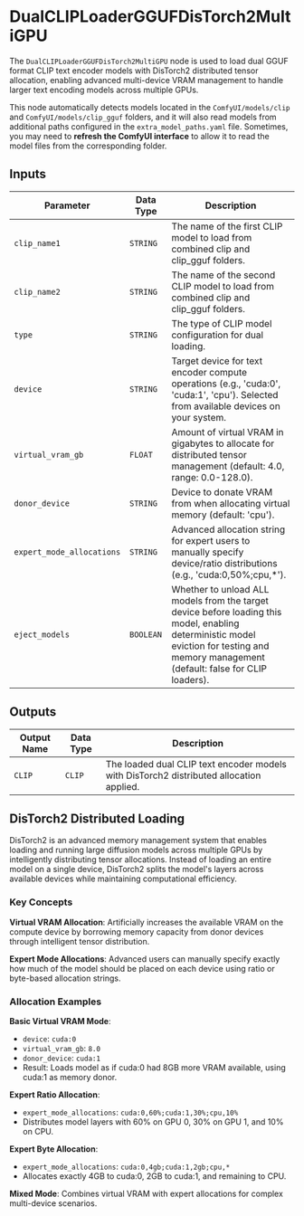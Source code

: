 # DualCLIPLoaderGGUFDisTorch2MultiGPU

The `DualCLIPLoaderGGUFDisTorch2MultiGPU` node is used to load dual GGUF format CLIP text encoder models with DisTorch2 distributed tensor allocation, enabling advanced multi-device VRAM management to handle larger text encoding models across multiple GPUs.

This node automatically detects models located in the `ComfyUI/models/clip` and `ComfyUI/models/clip_gguf` folders, and it will also read models from additional paths configured in the `extra_model_paths.yaml` file. Sometimes, you may need to **refresh the ComfyUI interface** to allow it to read the model files from the corresponding folder.

## Inputs

| Parameter | Data Type | Description |
| --- | --- | --- |
| `clip_name1` | `STRING` | The name of the first CLIP model to load from combined clip and clip_gguf folders. |
| `clip_name2` | `STRING` | The name of the second CLIP model to load from combined clip and clip_gguf folders. |
| `type` | `STRING` | The type of CLIP model configuration for dual loading. |
| `device` | `STRING` | Target device for text encoder compute operations (e.g., 'cuda:0', 'cuda:1', 'cpu'). Selected from available devices on your system. |
| `virtual_vram_gb` | `FLOAT` | Amount of virtual VRAM in gigabytes to allocate for distributed tensor management (default: 4.0, range: 0.0-128.0). |
| `donor_device` | `STRING` | Device to donate VRAM from when allocating virtual memory (default: 'cpu'). |
| `expert_mode_allocations` | `STRING` | Advanced allocation string for expert users to manually specify device/ratio distributions (e.g., 'cuda:0,50%;cpu,*'). |
| `eject_models` | `BOOLEAN` | Whether to unload ALL models from the target device before loading this model, enabling deterministic model eviction for testing and memory management (default: false for CLIP loaders). |

## Outputs

| Output Name | Data Type | Description |
| --- | --- | --- |
| `CLIP` | `CLIP` | The loaded dual CLIP text encoder models with DisTorch2 distributed allocation applied. |

## DisTorch2 Distributed Loading

DisTorch2 is an advanced memory management system that enables loading and running large diffusion models across multiple GPUs by intelligently distributing tensor allocations. Instead of loading an entire model on a single device, DisTorch2 splits the model's layers across available devices while maintaining computational efficiency.

### Key Concepts

**Virtual VRAM Allocation**: Artificially increases the available VRAM on the compute device by borrowing memory capacity from donor devices through intelligent tensor distribution.

**Expert Mode Allocations**: Advanced users can manually specify exactly how much of the model should be placed on each device using ratio or byte-based allocation strings.

### Allocation Examples

**Basic Virtual VRAM Mode**:
- `device`: `cuda:0`
- `virtual_vram_gb`: `8.0`
- `donor_device`: `cuda:1`
- Result: Loads model as if cuda:0 had 8GB more VRAM available, using cuda:1 as memory donor.

**Expert Ratio Allocation**:
- `expert_mode_allocations`: `cuda:0,60%;cuda:1,30%;cpu,10%`
- Distributes model layers with 60% on GPU 0, 30% on GPU 1, and 10% on CPU.

**Expert Byte Allocation**:
- `expert_mode_allocations`: `cuda:0,4gb;cuda:1,2gb;cpu,*`
- Allocates exactly 4GB to cuda:0, 2GB to cuda:1, and remaining to CPU.

**Mixed Mode**:
Combines virtual VRAM with expert allocations for complex multi-device scenarios.
